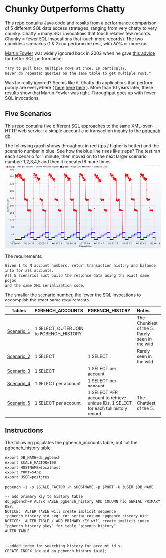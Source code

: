 Chunky Outperforms Chatty
====================

This repo contains Java code and results from a performance comparison of 5 different SQL data access strategies, ranging from very chatty to very chunky.  Chatty = many SQL invocations that touch relative few records.  Chunky = fewer SQL invocations that touch more records).  The two chunkiest scenarios (1 & 2) outperform the rest, with 30% or more tps.

[Martin Fowler](http://martinfowler.com/) was widely ignored back in 2003 when he gave [this advice](http://www.informit.com/articles/article.aspx?p=30661&seqNum=3) for better SQL performance:

```
"Try to pull back multiple rows at once. In particular, 
never do repeated queries on the same table to get multiple rows."
```

Was he really ignored?  Seems like it.  Chatty db applications that perform poorly are everywhere ( [here](http://apmblog.compuware.com/2010/06/15/top-10-performance-problems-taken-from-zappos-monster-and-co/) [here](http://blogs.msdn.com/b/alikl/archive/2008/04/28/performance-sin-chatty-database-access-and-loops-plus-another-free-performance-tool.aspx) [here](http://dotnet.dzone.com/news/select-n1-problem-%E2%80%93-how)  ).  More than 10 years later, these results show that Martin Fowler was right.  Throughput goes up with fewer SQL invocations.  

Five Scenarios
--------------
This repo contains five different SQL approaches to the same XML-over-HTTP web service:  a simple account and transaction inquiry to the [pgbench db](http://www.postgresql.org/docs/9.2/static/pgbench.html).  

The following graph shows throughput in red (tps / higher is better) and the scenario number in blue.
See how the blue line rises like steps?  The test ran each scenario for 1 minute, then moved on to the next larger scenario number:  1,2,3,4,5 and then it repeated 8 more times.
![Inquiry for 5 accountIds](https://github.com/eostermueller/chunkyOutperformsChatty/blob/master/results/fiveAccounts/tps-by-scenario.png)

The requirements:  

```
Given 1 to N account numbers, return transaction history and balance info for all accounts.  
All 5 scenarios must build the response data using the exact same pojos 
and the same XML serialization code.
```

The smaller the scenario number, the fewer the SQL invocations to accomplish the exact same requirements.


| Tables        | PGBENCH_ACCOUNTS           | PGBENCH_HISTORY  | Notes |
| ------------- |:--------------|:----- |:-----|
| [Scenario_1](https://github.com/eostermueller/chunkyOutperformsChatty/tree/master/src/main/java/com/github/eostermueller/pgbench/dataaccess_1)    | 1 SELECT, OUTER JOIN to PGBENCH_HISTORY      |   | The Chunkiest of the 5.  Rarely seen in the wild |
| [Scenario_2](https://github.com/eostermueller/chunkyOutperformsChatty/tree/master/src/main/java/com/github/eostermueller/pgbench/dataaccess_2)    | 1 SELECT      |   1 SELECT | Rarely seen in the wild  |
| [Scenario_3](https://github.com/eostermueller/chunkyOutperformsChatty/tree/master/src/main/java/com/github/eostermueller/pgbench/dataaccess_3)    | 1 SELECT      | 1 SELECT per account |  |
| [Scenario_4](https://github.com/eostermueller/chunkyOutperformsChatty/tree/master/src/main/java/com/github/eostermueller/pgbench/dataaccess_4)    | 1 SELECT per account  | 1 SELECT per account |  |
| [Scenario_5](https://github.com/eostermueller/chunkyOutperformsChatty/tree/master/src/main/java/com/github/eostermueller/pgbench/dataaccess_5)    | 1 SELECT per account  | 1 SELECT PER account to retrieve unique IDs.  1 SELECT for each full history record. | The  Chattiest of the 5. |

## Instructions
The following populates the pgbench_accounts table, but not the pgbench_history table:
```
export DB_NAME=db_pgbench
export SCALE_FACTOR=100
export HOSTNAME=localhost
export PORT=5432
export USER=postgres

pgbench -i -s $SCALE_FACTOR -h $HOSTNAME -p $PORT -U $USER $DB_NAME
```

```
-- add primary key to history table
db_pgbench=# ALTER TABLE pgbench_history ADD COLUMN hid SERIAL PRIMARY KEY;
NOTICE:  ALTER TABLE will create implicit sequence "pgbench_history_hid_seq" for serial column "pgbench_history.hid"
NOTICE:  ALTER TABLE / ADD PRIMARY KEY will create implicit index "pgbench_history_pkey" for table "pgbench_history"
ALTER TABLE


--added index for searching history for account id's.
CREATE INDEX idx_aid on pgbench_history (aid);
```
